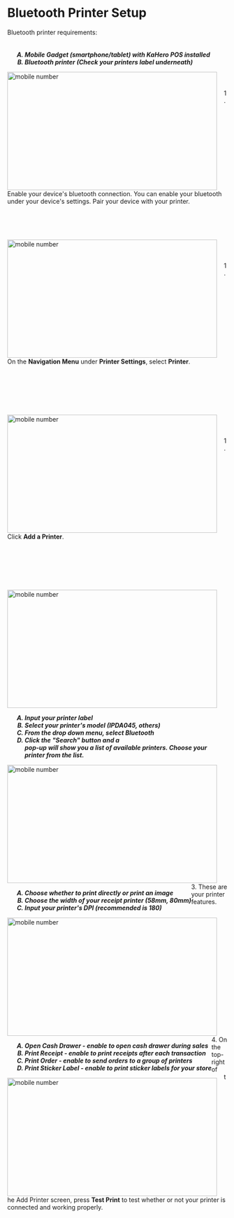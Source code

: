 # **Bluetooth Printer Setup**

Bluetooth printer requirements:

<h5>
<ol type="A" style="float:left; margin-left:1rem">
<li>Mobile Gadget (smartphone/tablet) with KaHero POS installed</li>
<li>Bluetooth printer (Check your printers label underneath)</li>
</h5>

<br><br>

<p><img src="_content/_ethernet/7.png" alt="mobile number" width="480" height="270" style="float:left; margin-right:1rem"><br><br><br>1. Enable your device's bluetooth connection. You can enable your bluetooth under your device's settings. Pair your device with your printer.</p>

<br><br><br>

<p><img src="_content/_ethernet/1.png" alt="mobile number" width="480" height="270" style="float:left; margin-right:1rem"><br><br><br>1. On the <b>Navigation Menu</b> under <b>Printer Settings</b>, select <b>Printer</b>.</p>

<br><br><br><br><br>

<p><img src="_content/_ethernet/2.png" alt="mobile number" width="480" height="270" style="float:left; margin-right:1rem"><br><br><br>1. Click <B>Add a Printer</b>.</p>

<br><br><br><br><br>

<p><img src="_content/_ethernet/8.png" alt="mobile number" width="480" height="270" style="float:left; margin-right:1rem"><br><h5>
<ol type="A" style="float:left; margin-left:1rem">
<li>Input your printer label</li>
<li>Select your printer's model (IPDA045, others)</li>
<li>From the drop down menu, select <b>Bluetooth</b></li>
<li>Click the "Search" button and a<br>pop-up will show you a list of available printers. Choose your<br> printer from the list.</li>
</h5></p>

<br><br><br><br><br><br><br><br>

<p><img src="_content/_ethernet/4.png" alt="mobile number" width="480" height="270" style="float:left; margin-right:1rem"><br><h5>
<ol type="A" style="float:left; margin-left:1rem">
<li>Choose whether to print directly or print an image</li>
<li>Choose the width of your receipt printer (58mm, 80mm)</li>
<li>Input your printer's DPI (recommended is 180)</li>
</h5></p>

<br><br><br><br><br><br><br><br>

<p><img src="_content/_ethernet/5.png" alt="mobile number" width="480" height="270" style="float:left; margin-right:1rem"><br><br>3. These are your printer features.<h5>
<ol type="A" style="float:left; margin-left:1rem">
<li><b>Open Cash Drawer</b> - enable to open cash drawer during sales</li>
<li><b>Print Receipt</b> - enable to print receipts after each transaction</li>
<li><b>Print Order</b> - enable to send orders to a group of printers</li>
<li><b>Print Sticker Label</b> - enable to print sticker labels for your store </li>
</h5></p>

<br><br><br><br><br><br>

<p><img src="_content/_ethernet/6.png" alt="mobile number" width="480" height="270" style="float:left; margin-right:1rem"><br><br><br>4. On the top-right of the Add Printer screen, press <b>Test Print</b> to test whether or not your printer is connected and working properly.</p>

<br><br><br><br><br>